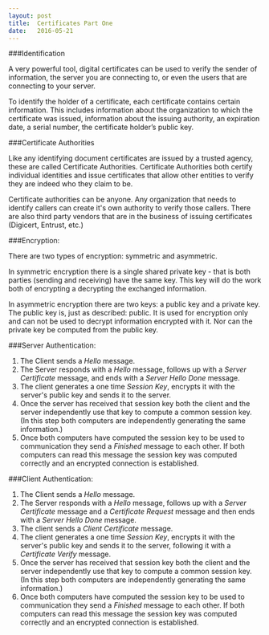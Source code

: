 ```yaml
---
layout: post
title:  Certificates Part One
date:   2016-05-21
---
```


###Identification

A very powerful tool, digital certificates can be used to verify the sender of information, the server you are connecting to, or even the users that are connecting to your server.

To identify the holder of a certificate, each certificate contains certain information. This includes information about the organization to which the certificate was issued, information about the issuing authority, an expiration date, a serial number, the certificate holder’s public key.

###Certificate Authorities

Like any identifying document certificates are issued by a trusted agency, these are called Certificate Authorities. Certificate Authorities both certify individual identities and issue certificates that allow other entities to verify they are indeed who they claim to be.

Certificate authorities can be anyone. Any organization that needs to identify callers can create it's own authority to verify those callers. There are also third party vendors that are in the business of issuing certificates (Digicert, Entrust, etc.)

###Encryption:

There are two types of encryption: symmetric and asymmetric.

In symmetric encryption there is a single shared private key - that is both parties (sending and receiving) have the same key. This key will do the work both of encrypting a decrypting the exchanged information.

In asymmetric encryption there are two keys: a public key and a private key. The public key is, just as described: public. It is used for encryption only and can not be used to decrypt information encrypted with it. Nor can the private key be computed from the public key.


###Server Authentication:

1. The Client sends a *Hello* message.
2. The Server responds with a *Hello* message, follows up with a *Server Certificate* message, and ends with a *Server Hello Done* message.
3. The client generates a one time *Session Key*, encrypts it with the server's public key and sends it to the server.
4. Once the server has received that session key both the client and the server independently use that key to compute a common session key. (In this step both computers are independently generating the same information.)
5. Once both computers have computed the session key to be used to communication they send a *Finished* message to each other. If both computers can read this message the session key was computed correctly and an encrypted connection is established.

###Client Authentication:

1. The Client sends a *Hello* message.
2. The Server responds with a *Hello* message, follows up with a *Server Certificate* message and a *Certificate Request* message and then ends with a *Server Hello Done* message.
3. The client sends a *Client Certificate* message.
3. The client generates a one time *Session Key*, encrypts it with the server's public key and sends it to the server, following it with a *Certificate Verify* message.
4. Once the server has received that session key both the client and the server independently use that key to compute a common session key. (In this step both computers are independently generating the same information.)
5. Once both computers have computed the session key to be used to communication they send a *Finished* message to each other. If both computers can read this message the session key was computed correctly and an encrypted connection is established.
